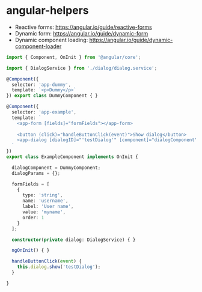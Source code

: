 # angular-helpers

* Reactive forms: https://angular.io/guide/reactive-forms
* Dynamic form: https://angular.io/guide/dynamic-form
* Dynamic component loading: https://angular.io/guide/dynamic-component-loader

```typescript
import { Component, OnInit } from '@angular/core';

import { DialogService } from './dialog/dialog.service';

@Component({
  selector: 'app-dummy',
  template: `<p>Dummy</p>`
}) export class DummyComponent { }

@Component({
  selector: 'app-example',
  template: `
    <app-form [fields]="formFields"></app-form>
    
    <button (click)="handleButtonClick(event)">Show dialog</button>
    <app-dialog [dialogID]="'testDialog'" [component]="dialogComponent" [params]="dialogParams"></app-dialog>
  `
})
export class ExampleComponent implements OnInit {

  dialogComponent = DummyComponent;
  dialogParams = {};

  formFields = [
    {
      type: 'string',
      name: 'username',
      label: 'User name',
      value: 'myname',
      order: 1
    }
  ];

  constructor(private dialog: DialogService) { }

  ngOnInit() { }

  handleButtonClick(event) {
    this.dialog.show('testDialog');
  }

}
```

